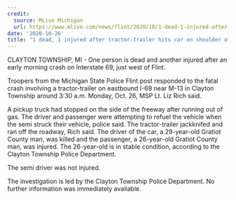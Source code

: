 ```yaml
---
credit:
  source: MLive Michigan
  url: https://www.mlive.com/news/flint/2020/10/1-dead-1-injured-after-tractor-trailer-hits-car-on-shoulder-of-i-69-near-flint.html
date: '2020-10-26'
title: "1 dead, 1 injured after tractor-trailer hits car on shoulder of I-69 near Flint"
---
```

CLAYTON TOWNSHIP, MI - One person is dead and another injured after an early morning crash on Interstate 69, just west of Flint.

Troopers from the Michigan State Police Flint post responded to the fatal crash involving a tractor-trailer on eastbound I-69 near M-13 in Clayton Township around 3:30 a.m. Monday, Oct. 26, MSP Lt. Liz Rich said.

A pickup truck had stopped on the side of the freeway after running out of gas. The driver and passenger were attempting to refuel the vehicle when the semi struck their vehicle, police said. The tractor-trailer jackknifed and ran off the roadway, Rich said.
The driver of the car, a 29-year-old Gratiot County man, was killed and the passenger, a 26-year-old Gratiot County man, was injured. The 26-year-old is in stable condition, according to the Clayton Township Police Department.

The semi driver was not injured.

The investigation is led by the Clayton Township Police Department. No further information was immediately available.
